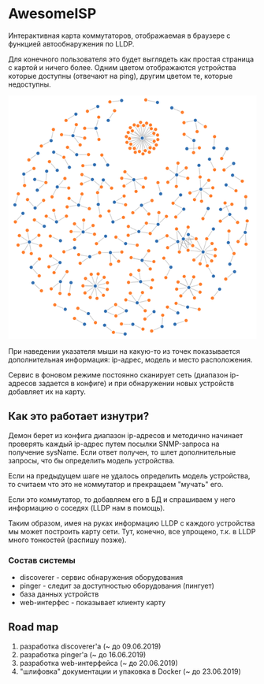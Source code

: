 # AwesomeISP

Интерактивная карта коммутаторов, отображаемая в браузере с функцией автообнаружения по LLDP.

Для конечного пользователя это будет выглядеть как простая страница с картой и ничего
более. Одним цветом отображаются устройства которые доступны (отвечают на ping), другим 
цветом те, которые недоступны.

![Map preview](map_preview.png)

При наведении указателя мыши на какую-то из точек показывается дополнительная
информация: ip-адрес, модель и место расположения.

Сервис в фоновом режиме постоянно сканирует сеть (диапазон ip-адресов задается
в конфиге) и при обнаружении новых устройств добавляет их на карту.

## Как это работает изнутри?

Демон берет из конфига диапазон ip-адресов и методично начинает проверять каждый ip-адрес
путем посылки SNMP-запроса на получение sysName. Если ответ получен, то шлет дополнительные
запросы, что бы определить модель устройства.

Если на предыдущем шаге не удалось определить модель устройства, то считаем что это не коммутатор
и прекращаем "мучать" его.

Если это коммутатор, то добавляем его в БД и спрашиваем у него информацию о соседях (LLDP нам в 
помощь).

Таким образом, имея на руках информацию LLDP с каждого устройства мы может построить карту сети. Тут,
конечно, все упрощено, т.к. в LLDP много тонкостей (распишу позже).

### Состав системы

* discoverer - сервис обнаружения оборудования
* pinger - следит за доступностью оборудования (пингует)
* база данных устройств
* web-интерфес - показывает клиенту карту

## Road map

1. разработка discoverer'а (~ до 09.06.2019)
1. разработка pinger'а (~ до 16.06.2019)
1. разработка web-интерфейса (~ до 20.06.2019)
1. "шлифовка" документации и упаковка в Docker (~ до 23.06.2019)
 